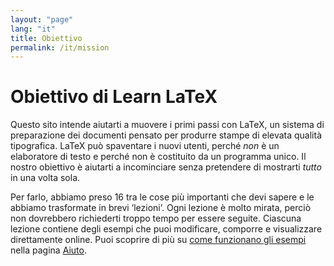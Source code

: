 ```yaml
---
layout: "page"
lang: "it"
title: Obiettivo
permalink: /it/mission
---
```


# Obiettivo di Learn LaTeX

Questo sito intende aiutarti a muovere i primi passi con LaTeX, 
un sistema di preparazione dei documenti pensato per produrre 
stampe di elevata qualità tipografica.
LaTeX può spaventare i nuovi utenti, perché _non_ è un elaboratore 
di testo e perché non è costituito da un programma unico. 
Il nostro obiettivo è aiutarti a incominciare senza pretendere 
di mostrarti _tutto_ in una volta sola.

Per farlo, abbiamo preso 16 tra le cose più importanti che devi 
sapere e le abbiamo trasformate in brevi ‘lezioni’.
Ogni lezione è molto mirata, perciò non dovrebbero richiederti 
troppo tempo per essere seguite. 
Ciascuna lezione contiene degli esempi
che puoi modificare, comporre e visualizzare direttamente online.
Puoi scoprire di più su [come funzionano gli esempi](./help#examples) 
nella pagina [Aiuto](help).
